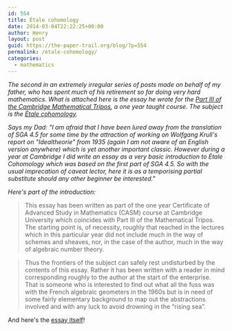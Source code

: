 ```yaml
---
id: 554
title: Étale cohomology
date: 2014-03-04T22:22:25+00:00
author: Henry
layout: post
guid: https://the-paper-trail.org/blog/?p=554
permalink: /etale-cohomology/
categories:
  - mathematics
---
```

*The second in an extremely irregular series of posts made on behalf of my father, who has spent much of his retirement so far doing very hard mathematics. What is attached here is the essay he wrote for the [Part III of the Cambridge Mathematical Tripos](http://en.wikipedia.org/wiki/PartIII_of_the_Mathematical_Tripos "Cambridge Mathematics Part III"), a one year taught course. The subject is the [Étale cohomology](http://en.wikipedia.org/wiki/%C3%89tale_cohomology).*
<!--more-->

_Says my Dad: "I am afraid that I have been lured away from the translation of SGA 4.5 for some time by the attraction of working on Wolfgang Krull's report on "Idealtheorie" from 1935 (again I am not aware of an English version anywhere) which is yet another important classic. However during a year at Cambridge I did write an essay as a very basic introduction to Étale Cohomology which was based on the first part of SGA 4.5. So with the usual imprecation of caveat lector, here it is as a temporising partial substitute should any other beginner be interested."_

_Here's part of the introduction:_

> This essay has been written as part of the one year Certificate of Advanced Study in Mathematics (CASM) course at Cambridge University which coincides with Part III of the Mathematical Tripos. The starting point is, of necessity, roughly that reached in the lectures which in this particular year did not include much in the way of schemes and sheaves, nor, in the case of the author, much in the way of algebraic number theory.

> Thus the frontiers of the subject can safely rest undisturbed by the contents of this essay. Rather it has been written with a reader in mind corresponding roughly to the author at the start of the enterprise. That is someone who is interested to find out what all the fuss was with the French algebraic geometers in the 1960s but is in need of some fairly elementary background to map out the abstractions involved and with any luck to avoid drowning in the “rising sea”.

And here's the [essay itself](https://the-paper-trail.org/wp-content/uploads/2014/03/EC-Essay-1.pdf)!
